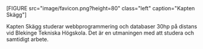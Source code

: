 <div class="author-byline">
[FIGURE src="image/favicon.png?height=80" class="left" caption="Kapten Skägg"]
<p>Kapten Skägg studerar webbprogrammering och databaser 30hp på distans vid Blekinge Tekniska Högskola. Det är en
utmaningen med att studera och samtidigt arbete.</p>
</div>
